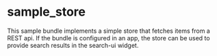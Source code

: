 # sample_store

This sample bundle implements a simple store that fetches items from a REST api.
If the bundle is configured in an app, the store can be used to provide search results in the search-ui widget.
